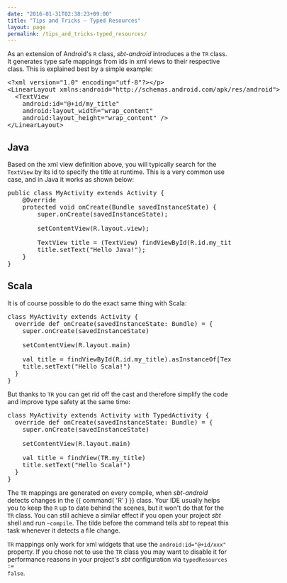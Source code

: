 ```yaml
---
date: "2016-01-31T02:38:23+09:00"
title: "Tips and Tricks – Typed Resources"
layout: page
permalink: /tips_and_tricks-typed_resources/
---
```


As an extension of Android's <code>R</code> class, _sbt-android_ introduces a the <code>TR</code> class. It generates type safe mappings from ids in xml views to their respective class. This is explained best by a simple example:

<xmp><?xml version="1.0" encoding="utf-8"?>

<LinearLayout xmlns:android="http://schemas.android.com/apk/res/android">
  <TextView
    android:id="@+id/my_title"
    android:layout_width="wrap_content"
    android:layout_height="wrap_content" />
</LinearLayout></xmp>

## Java

Based on the xml view definition above, you will typically search for the <code>TextView</code> by its id to specify the title at runtime. This is a very common use case, and in Java it works as shown below:

<pre>public class MyActivity extends Activity {
    @Override
    protected void onCreate(Bundle savedInstanceState) {
        super.onCreate(savedInstanceState);

        setContentView(R.layout.view);

        TextView title = (TextView) findViewById(R.id.my_title);
        title.setText("Hello Java!");
    }
}</pre>

## Scala

It is of course possible to do the exact same thing with Scala:

<pre>class MyActivity extends Activity {
  override def onCreate(savedInstanceState: Bundle) = {
    super.onCreate(savedInstanceState)

    setContentView(R.layout.main)

    val title = findViewById(R.id.my_title).asInstanceOf[TextView]
    title.setText("Hello Scala!")
  }
}</pre>

But thanks to <code>TR</code> you can get rid off the cast and therefore simplify the code and improve type safety at the same time:

<pre>class MyActivity extends Activity with TypedActivity {
  override def onCreate(savedInstanceState: Bundle) = {
    super.onCreate(savedInstanceState)

    setContentView(R.layout.main)

    val title = findView(TR.my_title)
    title.setText("Hello Scala!")
  }
}</pre>

The <code>TR</code> mappings are generated on every compile, when _sbt-android_ detects changes in the {{ command( 'R' ) }} class. Your IDE usually helps you to keep the <code>R</code> up to date behind the scenes, but it won't do that for the <code>TR</code> class. You can still achieve a similar effect if you open your project _sbt_ shell and run <code>~compile</code>. The tilde before the command tells _sbt_ to repeat this task whenever it detects a file change.

<code>TR</code> mappings only work for xml widgets that use the <code>android:id="@+id/xxx"</code> property. If you chose not to use the <code>TR</code> class you may want to disable it for performance reasons in your project's _sbt_ configuration via <code>typedResources := false</code>.

<!--
* Di with macwire
* Di with dagger
* Speed up developing with Protify (instant run)
* Scaloid
* Macroid
* Activator templates
-->
